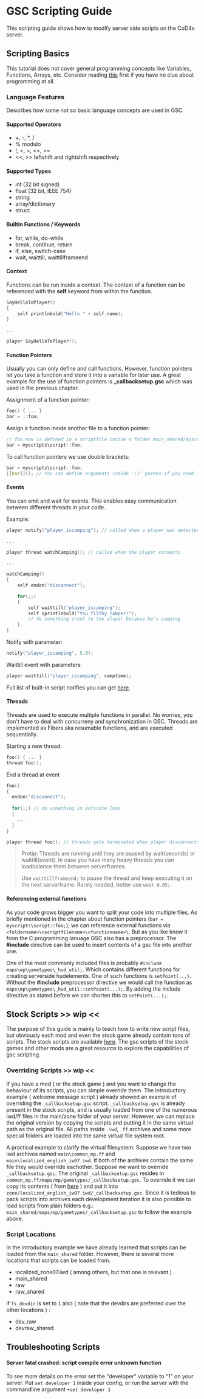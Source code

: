 # GSC Scripting Guide

This scripting guide shows how to modify server side scripts on the CoD4x server.



## Scripting Basics
This tutorial does not cover general programming concepts like Variables, Functions, Arrays, etc. Consider reading [this](http://wiki.modsrepository.com/index.php?title=Call_of_Duty_4:_CoD_Script_Handbook) first if you have no clue about programming at all.

### Language Features

Describes how some not so basic language concepts are used in GSC.

#### Supported Operators
* +, -, *, /
* % modulo
* !, <, >, <=, >=
* <<, >> leftshift and rightshift respectively

#### Supported Types
* int (32 bit signed)
* float (32 bit, IEEE 754)
* string
* array/dictionary
* struct

#### Builtin Functions / Keywords
* for, while, do-while
* break, continue, return
* if, else, switch-case
* wait, waittill, waittillframeend

#### Context
Functions can be run inside a context. The context of a function can be referenced with the **self** keyword from within the function.

```C
SayHelloToPlayer()
{
    self printlnbold("Hello " + self.name);
}

...

player SayHelloToPlayer();
```

#### Function Pointers
Usually you can only define and call functions. However, function pointers let you take a function and store it into a variable for later use. A great example for the use of function pointers is **_callbacksetup.gsc** which was used in the previous chapter. 

Assignment of a function pointer: 
```C
foo() { ... }
bar = ::foo;
```

Assign a function inside another file to a function pointer: 
```C
// foo now is defined in a scriptfile inside a folder main_shared/myscripts/script.gsc
bar = myscripts\script::foo;
```

To call function pointers we use double brackets:
```C
bar = myscripts\script::foo;
[[bar]](); // You can define arguments inside '()' parens if you need to.
```

#### Events
You can emit and wait for events. This enables easy communication between different threads in your code.

Example:
```C
player notify("player_iscamping"); // called when a player was detected camping

...

player thread watchCamping(); // called when the player connects

...

watchCamping()
{
    self endon("disconnect");

    for(;;)
    {
        self waittill("player_iscamping");
        self iprintlnbold("You filthy camper!");
        // do something cruel to the player because he's camping
    }
}
```

Notify with parameter:
```C
notify("player_iscamping", 5.0);
```

Waittill event with parameters:
```C
player waittill("player_iscamping", camptime);
```

Full list of built-in script notifies you can get [here](https://github.com/callofduty4x/CoD4x_Server/blob/master/scriptdocumentation/SCRIPT_NOTIFIES.md).


#### Threads
Threads are used to execute multiple functions in parallel. No worries, you don't have to deal with concurreny and synchronization in GSC. Threads are implemented as Fibers aka resumable functions, and are executed sequentially. 

Starting a new thread:
```C
foo() { ... }
thread foo();
```

End a thread at event
```C
foo()
{
  endon("disconnect");
  
  for(;;) // do something in infinite loop
  {
    ...
  }
}

player thread foo(); // threads gets terminated when player disconnects
```

> Protip: Threads are running until they are paused by wait(seconds) or waittill(event). In case you have many heavy threads you can loadbalance them between serverframes.

> Use `waittillframeend;` to pause the thread and keep executing it on the next serverframe. Rarely needed, better use `wait 0.05;`.

#### Referencing external functions

As your code grows bigger you want to split your code into multiple files. As briefly mentioned in the chapter about function pointers (`bar = myscripts\script::foo;`), we can reference external functions via `<foldername>\<scriptfilename>\<functionname>\`. But as you like know it from the C programming lanuage GSC also has a preprocessor. The **#include** directive can be used to insert contents of a gsc file into another one. 

One of the most commonly included files is probably `#include maps\mp\gametypes\_hud_util;`. Which contains different functions for creating serverside hudelements. One of such functions is `setPoint(...)`. Without the **#include** preprocessor directive we would call the function as `maps\mp\gametypes\_hud_util::setPoint(...);`. By adding the include directive as stated before we can shorten this to `setPoint(...);`.

## Stock Scripts >> wip <<
The purpose of this guide is mainly to teach how to write new script files, but obviously each mod and even the stock game already contain tons of scripts. The stock scripts are available [here](https://github.com/D4edalus/CoD4MW/tree/master/raw). The gsc scripts of the stock games and other mods are a great resource to explore the capabilities of gsc scripting. 

### Overriding Scripts >> wip <<
If you have a mod ( or the stock game ) and you want to change the behaviour of its scripts, you can simple override them. The introductory example ( welcome message script ) already showed an example of overriding the `_callbacksetup.gsc` script. `_callbacksetup.gsc` is already present in the stock scripts, and is usually loaded from one of the numerous iwd/ff files in the main/zone folder of your server. However, we can replace the original version by copying the scripts and putting it in the same virtual path as the original file. All paths inside `.iwd`, `.ff` archives and some more special folders are loaded into the same virtual file system root. 

A practical example to clarify the virtual filesystem:
Suppose we have two iwd archives named `main\common_mp.ff` and `main\localized_english_iw07.iwd`. If both of the archives contain the same file they would override eachother. Suppose we want to override `_callbacksetup.gsc`. The original `_callbacksetup.gsc` resides in `common_mp.ff/maps/mp/gametypes/_callbacksetup.gsc`. To override it we can copy its contents ( from [here](https://github.com/D4edalus/CoD4MW/blob/master/raw/maps/mp/gametypes/_callbacksetup.gsc) ) and put it into `zone/localized_english_iw07.iwd/_callbacksetup.gsc`. Since it is tedious to pack scripts into archives each development iteration it is also possible to load scripts from plain folders e.g.: `main_shared/maps/mp/gametypes/_callbacksetup.gsc` to follow the example above.

### Script Locations
In the introductory example we have already learned that scripts can be loaded from the `main_shared` folder. However, there is several more locations that scripts can be loaded from.
- localized_zone07.iwd ( among others, but that one is relevant )
- main_shared
- raw
- raw_shared

if `fs_devdir` is set to `1` also ( note that the devdirs are preferred over the other locations ) :
- dev_raw
- devraw_shared

## Troubleshooting Scripts
#### Server fatal crashed: script compile error unknown function
To see more details on the error set the "developer" variable to "1" on your server. Put `set developer 1` inside your config, or run the server with the commandline argument `+set developer 1`
